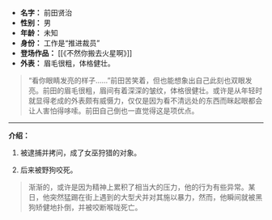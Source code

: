 
- **名字：** 前田贤治
- **性别：** 男
- **年龄：** 未知
- **身份：** 工作是“推进裁员”
- **登场作品：** [[《不然你搬去火星啊》]]
- **外表：** 眉毛很粗，体格健壮。

> “看你眼睛发亮的样子……”前田苦笑着，但也能想象出自己此刻也双眼发亮。前田的眉毛很粗，眉间有着深深的皱纹，体格很健壮。或许是从年轻时就显得老成的外表颇有威慑力，仅仅是因为看不清远处的东西而眯起眼都会让人害怕得哆嗦。前田自己倒也一直觉得这是项优点。

---

**介绍：** 

1. 被逮捕并拷问，成了女巫狩猎的对象。

2. 后来被野狗咬死。

> 渐渐的，或许是因为精神上累积了相当大的压力，他的行为有些异常。某日，他突然猛踢在街上遇到的大型犬并对其施以暴力，然而，他瞬间就被黑狗矫健地扑倒，并被咬断喉咙死亡。
